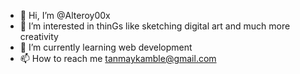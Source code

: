 - 👋 Hi, I’m @Alteroy00x
- 👀 I’m interested in thinGs like sketching digital art and much more creativity
- 🌱 I’m currently learning web development
- 📫 How to reach me tanmaykamble@gmail.com

<!---
Alteroy00x/Alteroy00x is a ✨ special ✨ repository because its `README.md` (this file) appears on your GitHub profile.
You can click the Preview link to take a look at your changes.
--->
